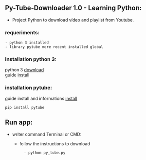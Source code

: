 
## Py-Tube-Downloader 1.0 - Learning Python:
 - Project Python to download vídeo and playlist from Youtube.


### requeriments:
	- python 3 installed
	- library pytube more recent installed global  
	
### installation python 3:
python 3 [download](https://www.python.org/)<br>
guide [install](https://python.org.br/instalacao-windows/)
	
### installation pytube:
guide install and informations [install](https://pypi.org/project/pytube/) 
	
	pip install pytube  


## Run app:
 - writer command Terminal or CMD:
 	- follow the instructions to download
 			
 			- python py_tube.py
 	
